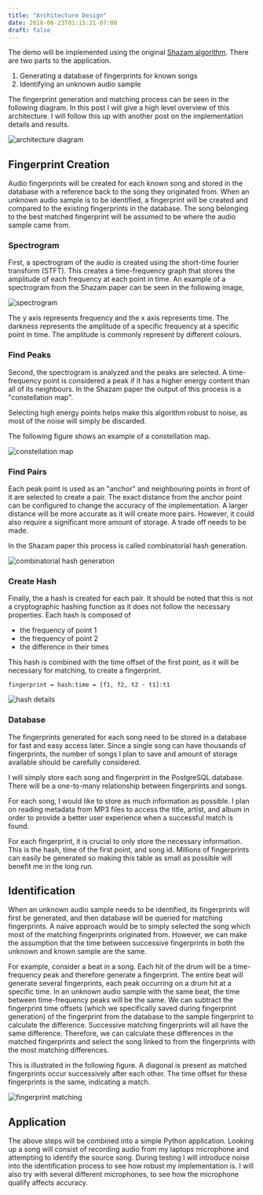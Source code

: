```yaml
---
title: "Architecture Design"
date: 2018-06-23T01:15:21-07:00
draft: false
---
```


The demo will be implemented using the original [Shazam algorithm](http://www.ee.columbia.edu/~dpwe/papers/Wang03-shazam.pdf). There are two parts to the application.

1. Generating a database of fingerprints for known songs
2. Identifying an unknown audio sample

The fingerprint generation and matching process can be seen in the following diagram. In this post I will give a high level overview of this architecture. I will follow this up with another post on the implementation details and results.

![architecture diagram](https://imgur.com/ciYRJ1L.png)

## Fingerprint Creation

Audio fingerprints will be created for each known song and stored in the database with a reference back to the song they originated from. When an unknown audio sample is to be identified, a fingerprint will be created and compared to the existing fingerprints in the database. The song belonging to the best matched fingerprint will be assumed to be where the audio sample came from.


### Spectrogram

First, a spectrogram of the audio is created using the short-time fourier transform (STFT). This creates a time-frequency graph that stores the amplitude of each frequency at each point in time. An example of a spectrogram from the Shazam paper can be seen in the following image,

![spectrogram](https://imgur.com/lFoagoc.png)

The y axis represents frequency and the x axis represents time. The darkness represents the amplitude of a specific frequency at a specific point in time. The amplitude is commonly represent by different colours.

### Find Peaks

Second, the spectrogram is analyzed and the peaks are selected. A time-frequency point is considered a peak if it has a higher energy content than all of its neighbours. In the Shazam paper the output of this process is a "constellation map".

Selecting high energy points helps make this algorithm robust to noise, as most of the noise will simply be discarded.

The following figure shows an example of a constellation map.

![constellation map](https://imgur.com/3HDtZ1p.png)

### Find Pairs

Each peak point is used as an "anchor" and neighbouring points in front of it are selected to create a pair. The exact distance from the anchor point can be configured to change the accuracy of the implementation. A larger distance will be more accurate as it will create more pairs. However, it could also require a significant more amount of storage. A trade off needs to be made.

In the Shazam paper this process is called combinatorial hash generation.

![combinatorial hash generation](https://imgur.com/BgjLh3O.png)

### Create Hash

Finally, the a hash is created for each pair. It should be noted that this is not a cryptographic hashing function as it does not follow the necessary properties. Each hash is composed of

- the frequency of point 1
- the frequency of point 2
- the difference in their times

This hash is combined with the time offset of the first point, as it will be necessary for matching, to create a fingerprint.

```
fingerprint = hash:time = [f1, f2, t2 - t1]:t1
```

![hash details](https://imgur.com/6veatsK.png)

### Database

The fingerprints generated for each song need to be stored in a database for fast and easy access later. Since a single song can have thousands of fingerprints, the number of songs I plan to save and amount of storage available should be carefully considered.

I will simply store each song and fingerprint in the PostgreSQL database. There will be a one-to-many relationship between fingerprints and songs.

For each song, I would like to store as much information as possible. I plan on reading metadata from MP3 files to access the title, artist, and album in order to provide a better user experience when a successful match is found.

For each fingerprint, it is crucial to only store the necessary information. This is the hash, time of the first point, and song id. Millions of fingerprints can easily be generated so making this table as small as possible will benefit me in the long run.


## Identification

When an unknown audio sample needs to be identified, its fingerprints will first be generated, and then database will be queried for matching fingerprints. A naive approach would be to simply selected the song which most of the matching fingerprints originated from. However, we can make the assumption that the time between successive fingerprints in both the unknown and known sample are the same.

For example, consider a beat in a song. Each hit of the drum will be a time-frequency peak and therefore generate a fingerprint. The entire beat will generate several fingerprints, each peak occurring on a drum hit at a specific time. In an unknown audio sample with the same beat, the time between time-frequency peaks will be the same. We can subtract the fingerprint time offsets (which we specifically saved during fingerprint generation) of the fingerprint from the database to the sample fingerprint to calculate the difference. Successive matching fingerprints will all have the same difference. Therefore, we can calculate these differences in the matched fingerprints and select the song linked to from the fingerprints with the most matching differences.

This is illustrated in the following figure. A diagonal is present as matched fingerprints occur successively after each other. The time offset for these fingerprints is the same, indicating a match.

![fingerprint matching](https://imgur.com/v17RoSQ.png)

## Application

The above steps will be combined into a simple Python application. Looking up a song will consist of recording audio from my laptops microphone and attempting to identify the source song. During testing I will introduce noise into the identification process to see how robust my implementation is. I will also try with several different microphones, to see how the microphone qualify affects accuracy.


